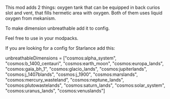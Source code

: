 This mod adds 2 things: oxygen tank that can be equipped in back curios slot and vent, that fills hermetic area with oxygen. Both of them uses liquid oxygen from mekanism.

To make dimension unbreathable add it to config.

Feel free to use in your modpacks.


If you are looking for a config for Starlance add this:

unbreathableDimensions = ["cosmos:alpha_system", "cosmos:b_1400_centauri", "cosmos:earth_moon", "cosmos:europa_lands", "cosmos:gaia_bh_1", "cosmos:glacio_lands", "cosmos:jupiterlands", "cosmos:j_1407blands", "cosmos:j_1900", "cosmos:marslands", "cosmos:mercury_wasteland", "cosmos:neptune_lands", "cosmos:plutowastelands", "cosmos:saturn_lands", "cosmos:solar_system", "cosmos:uranus_lands", "cosmos:venuslands"]
